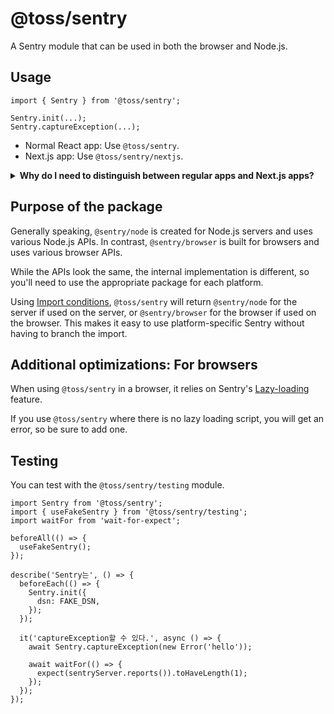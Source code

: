 # @toss/sentry

A Sentry module that can be used in both the browser and Node.js.

## Usage

```tsx
import { Sentry } from '@toss/sentry';

Sentry.init(...);
Sentry.captureException(...);
```

- Normal React app: Use `@toss/sentry`.
- Next.js app: Use `@toss/sentry/nextjs`.

<details>
  <summary><b>Why do I need to distinguish between regular apps and Next.js apps?</b></summary>
  <br />
  <ul>
    <li>On a normal server, `@sentry/node` will group errors by Node.js process, not by request. (You will need to manually use <a href="https://docs.sentry.io/platforms/node/guides/express/">Sentry.Handlers.requestHandler</a>)</li>
    <li>When grouping server errors, `@sentry/nextjs` groups them by the request that came into Next.js.</li>
  </ul>
</details>

## Purpose of the package

Generally speaking, `@sentry/node` is created for Node.js servers and uses various Node.js APIs. In contrast, `@sentry/browser` is built for browsers and uses various browser APIs.

While the APIs look the same, the internal implementation is different, so you'll need to use the appropriate package for each platform.

Using [Import conditions](https://nodejs.org/api/packages.html#community-conditions-definitions), `@toss/sentry` will return `@sentry/node` for the server if used on the server, or `@sentry/browser` for the browser if used on the browser. This makes it easy to use platform-specific Sentry without having to branch the import.

## Additional optimizations: For browsers

When using `@toss/sentry` in a browser, it relies on Sentry's [Lazy-loading](https://docs.sentry.io/platforms/javascript/install/lazy-load-sentry/) feature.

If you use `@toss/sentry` where there is no lazy loading script, you will get an error, so be sure to add one.

## Testing

You can test with the `@toss/sentry/testing` module.

```tsx
import Sentry from '@toss/sentry';
import { useFakeSentry } from '@toss/sentry/testing';
import waitFor from 'wait-for-expect';

beforeAll(() => {
  useFakeSentry();
});

describe('Sentry는', () => {
  beforeEach(() => {
    Sentry.init({
      dsn: FAKE_DSN,
    });
  });

  it('captureException할 수 있다.', async () => {
    await Sentry.captureException(new Error('hello'));

    await waitFor(() => {
      expect(sentryServer.reports()).toHaveLength(1);
    });
  });
});
```
